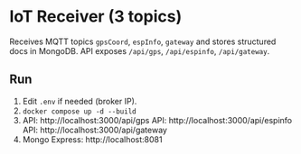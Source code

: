 # IoT Receiver (3 topics)

Receives MQTT topics `gpsCoord`, `espInfo`, `gateway` and stores structured docs in MongoDB.
API exposes `/api/gps`, `/api/espinfo`, `/api/gateway`.

## Run
1) Edit `.env` if needed (broker IP).
2) `docker compose up -d --build`
3) API: http://localhost:3000/api/gps
   API: http://localhost:3000/api/espinfo
   API: http://localhost:3000/api/gateway
4) Mongo Express: http://localhost:8081
